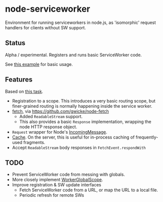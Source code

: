 # node-serviceworker
Environment for running serviceworkers in node.js, as 'isomorphic' request handlers for clients without SW support.

## Status

Alpha / experimental. Registers and runs basic ServiceWorker code.

See [this example](test/index.js) for basic usage.

## Features

Based on [this task](https://phabricator.wikimedia.org/T116126).

- Registration to a scope. This introduces a very basic routing scope, but finer-grained routing is normally happening inside the service worker.
- [fetch](https://fetch.spec.whatwg.org), via https://github.com/gwicke/node-fetch
    - Added `ReadableStream` support.
    - This also provides a basic `Response` implementation, wrapping the node HTTP response object.
- `Request` wrapper for Node's [IncomingMessage](https://nodejs.org/api/http.html#http_http_incomingmessage).
- [Cache](http://www.w3.org/TR/service-workers/#cache-objects). On the server, this is useful for in-process caching of frequently-used fragments.
- Accept `ReadableStream` body responses in `FetchEvent.respondWith`

## TODO
- Prevent ServiceWorker code from messing with globals.
- More closely implement
    [WorkerGlobalScope](https://developer.mozilla.org/en-US/docs/Web/API/WorkerGlobalScope).
- Improve registration & SW update interfaces
    - Fetch ServiceWorker code from a URL, or map the URL to a local file.
    - Periodic refresh for remote SWs

